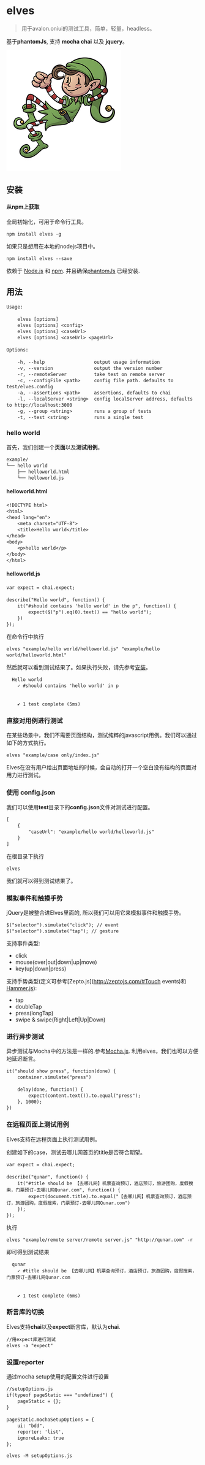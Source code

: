 # elves

> 用于avalon.oniui的测试工具，简单，轻量，headless。

基于**phantomJs**, 支持 **mocha chai** 以及 **jquery**。 

![elves](https://raw.githubusercontent.com/ilife5/life/master/statics/images/elf.jpg)

## 安装

#### 从npm上获取

全局初始化，可用于命令行工具。

```
npm install elves -g
```

如果只是想用在本地的nodejs项目中。

```
npm install elves --save
```

依赖于 [Node.js](http://nodejs.org/) 和 [npm](http://npmjs.org/). 并且确保[phantomJs](http://phantomjs.org/) 已经安装.

## 用法


```
Usage:

    elves [options]
    elves [options] <config>
    elves [options] <caseUrl>
    elves [options] <caseUrl> <pageUrl>

Options:

    -h, --help                  output usage information
    -v, --version               output the version number
    -r, --remoteServer          take test on remote server
    -c, --configFile <path>     config file path. defaults to test/elves.config
    -a, --assertions <path>     assertions, defaults to chai
    -l, --localServer <string>  config localServer address, defaults to http://localhost:3000
    -g, --group <string>        runs a group of tests
    -t, --test <string>         runs a single test
```

### hello world

首先，我们创建一个**页面**以及**测试用例**。

```
example/
└── hello world
    ├── helloworld.html
    └── helloworld.js
```

#### helloworld.html

```
<!DOCTYPE html>
<html>
<head lang="en">
    <meta charset="UTF-8">
    <title>Hello world</title>
</head>
<body>
    <p>hello world</p>
</body>
</html>

```

#### helloworld.js

```
var expect = chai.expect;

describe("Hello world", function() {
    it("#should contains 'hello world' in the p", function() {
        expect($("p").eq(0).text() == "hello world");
    })
});
```

在命令行中执行

```
elves "example/hello world/helloworld.js" "example/hello world/helloworld.html"
```

然后就可以看到测试结果了。如果执行失败，请先参考[安装](https://github.com/ilife5/elves/blob/master/README_zh.md#安装)。

```
  Hello world
    ✓ #should contains 'hello world' in p 


    ✔ 1 test complete (5ms)
```

### 直接对用例进行测试

在某些场景中，我们不需要页面结构，测试纯粹的javascript用例。我们可以通过如下的方式执行。

```
elves "example/case only/index.js"
```

Elves在没有用户给出页面地址的时候，会自动的打开一个空白没有结构的页面对用力进行测试。


### 使用 config.json

我们可以使用**test**目录下的**config.json**文件对测试进行配置。

```
[
    {
        "caseUrl": "example/hello world/helloworld.js"
    }
]
```

在根目录下执行

```
elves
```

我们就可以得到测试结果了。

### 模拟事件和触摸手势

jQuery是被整合进Elves里面的, 所以我们可以用它来模拟事件和触摸手势。

```
$("selector").simulate("click"); // event
$("selector").simulate("tap"); // gesture
```

支持事件类型:

- click
- mouse(over|out|down|up|move)
- key(up|down|press)

支持手势类型(定义可参考[Zepto.js](http://zeptojs.com/#Touch events)和[Hammer.js](http://hammerjs.github.io/)):

- tap
- doubleTap
- press(longTap)
- swipe & swipe(Right|Left|Up|Down)

### 进行异步测试

异步测试与Mocha中的方法是一样的.参考[Mocha.js](http://mochajs.org/#asynchronous-code).
利用elves，我们也可以方便地延迟断言。

```
it("should show press", function(done) {
    container.simulate("press")

    delay(done, function() {
        expect(content.text()).to.equal("press");
    }, 1000);
})
```

### 在远程页面上测试用例

Elves支持在远程页面上执行测试用例。

创建如下的case，测试去哪儿网首页的title是否符合期望。

```
var expect = chai.expect;

describe("qunar", function() {
    it("#title should be 【去哪儿网】机票查询预订，酒店预订，旅游团购，度假搜索，门票预订-去哪儿网Qunar.com", function() {
        expect(document.title).to.equal("【去哪儿网】机票查询预订，酒店预订，旅游团购，度假搜索，门票预订-去哪儿网Qunar.com")
    });
});
```

执行

```
elves "example/remote server/remote server.js" "http://qunar.com" -r
```

即可得到测试结果

```
  qunar
    ✓ #title should be 【去哪儿网】机票查询预订，酒店预订，旅游团购，度假搜索，门票预订-去哪儿网Qunar.com 


    ✔ 1 test complete (6ms)
```

### 断言库的切换

Elves支持**chai**以及**expect**断言库，默认为**chai**.

```
//用expect库进行测试
elves -a "expect"
```

### 设置reporter

通过mocha setup使用的配置文件进行设置

```
//setupOptions.js
if(typeof pageStatic === "undefined") {
    pageStatic = {};
}

pageStatic.mochaSetupOptions = {
    ui: "bdd",
    reporter: 'list',
    ignoreLeaks: true
};
```

```
elves -M setupOptions.js
```


